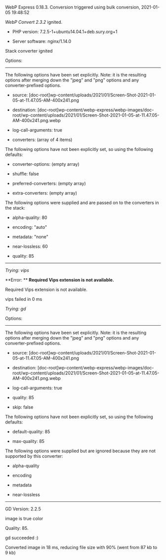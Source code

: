 WebP Express 0.18.3. Conversion triggered using bulk conversion, 2021-01-05 19:48:52

*WebP Convert 2.3.2*  ignited.
- PHP version: 7.2.5-1+ubuntu14.04.1+deb.sury.org+1
- Server software: nginx/1.14.0

Stack converter ignited

Options:
------------
The following options have been set explicitly. Note: it is the resulting options after merging down the "jpeg" and "png" options and any converter-prefixed options.
- source: [doc-root]wp-content/uploads/2021/01/Screen-Shot-2021-01-05-at-11.47.05-AM-400x241.png
- destination: [doc-root]wp-content/webp-express/webp-images/doc-root/wp-content/uploads/2021/01/Screen-Shot-2021-01-05-at-11.47.05-AM-400x241.png.webp
- log-call-arguments: true
- converters: (array of 4 items)

The following options have not been explicitly set, so using the following defaults:
- converter-options: (empty array)
- shuffle: false
- preferred-converters: (empty array)
- extra-converters: (empty array)

The following options were supplied and are passed on to the converters in the stack:
- alpha-quality: 80
- encoding: "auto"
- metadata: "none"
- near-lossless: 60
- quality: 85
------------


*Trying: vips* 

**Error: ** **Required Vips extension is not available.** 
Required Vips extension is not available.
vips failed in 0 ms

*Trying: gd* 

Options:
------------
The following options have been set explicitly. Note: it is the resulting options after merging down the "jpeg" and "png" options and any converter-prefixed options.
- source: [doc-root]wp-content/uploads/2021/01/Screen-Shot-2021-01-05-at-11.47.05-AM-400x241.png
- destination: [doc-root]wp-content/webp-express/webp-images/doc-root/wp-content/uploads/2021/01/Screen-Shot-2021-01-05-at-11.47.05-AM-400x241.png.webp
- log-call-arguments: true
- quality: 85
- skip: false

The following options have not been explicitly set, so using the following defaults:
- default-quality: 85
- max-quality: 85

The following options were supplied but are ignored because they are not supported by this converter:
- alpha-quality
- encoding
- metadata
- near-lossless
------------

GD Version: 2.2.5
image is true color
Quality: 85. 
gd succeeded :)

Converted image in 18 ms, reducing file size with 90% (went from 87 kb to 9 kb)
